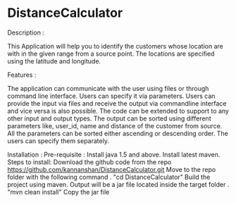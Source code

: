 # DistanceCalculator

Description :

This Application will help you to identify the customers whose location are with in the given range from a source point. The locations are specified using the latitude and longitude.

Features : 

The application can communicate with the user using files or through command line interface. Users can specify it via parameters. Users can provide the input via files and receive the output via commandline interface and vice versa is also possible. The code can be extended to support to any other input and output types.
The output can be sorted using different parameters like, user_id, name and distance of the customer from source.
All the parameters can be sorted either ascending or descending order. The users can specify them separately. 

Installation :
	Pre-requisite :
		Install java 1.5 and above.
		Install latest maven. 
	Steps to install:
		Download the github code from the repo https://github.com/kannanshan/DistanceCalculator.git
		Move to the repo folder with the following command . "cd DistanceCalculator"
		Build the project using maven. Output will be a jar file located inside the target folder . "mvn clean install"
		Copy the jar file
		
		
	


